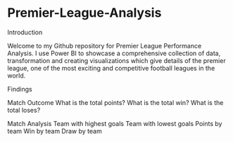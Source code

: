 # Premier-League-Analysis
Introduction

Welcome to my Github repository for Premier League Performance Analysis. I use Power BI to showcase a comprehensive collection of data, transformation and creating visualizations which give details of the premier league, one of the most exciting and competitive football leagues in the world.

Findings

Match Outcome
  What is the total points?
  What is the total win?
  What is the total loses?

Match Analysis
  Team with highest goals
  Team with lowest goals
  Points by team
  Win by team
  Draw by team
